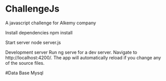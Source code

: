 # ChallengeJs
A javascript challenge for Alkemy company

Install dependencies
npm install

Start server
node server.js

Development server
Run ng serve for a dev server. Navigate to http://localhost:4200/. The app will automatically reload if you change any of the source files.

#Data Base
Mysql

